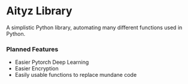 # Aityz Library
A simplistic Python library, automating many different functions used in Python.

### Planned Features
- Easier Pytorch Deep Learning
- Easier Encryption
- Easily usable functions to replace mundane code